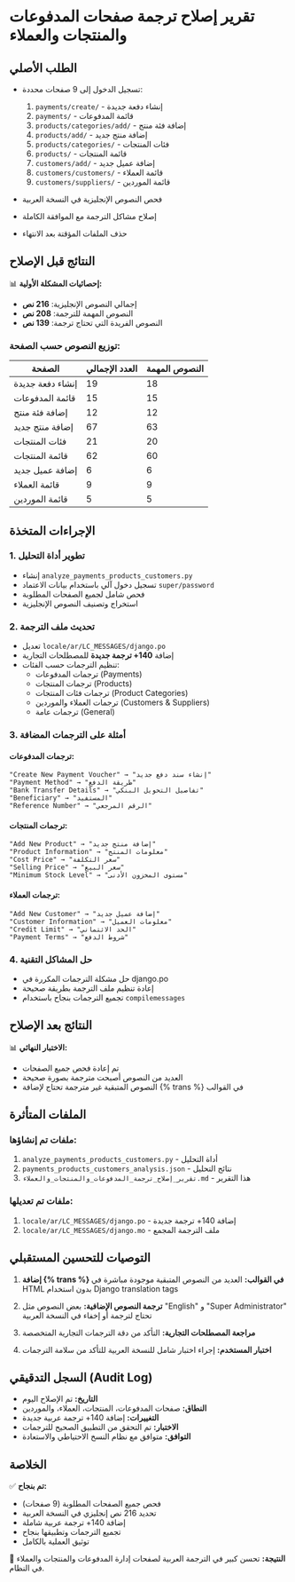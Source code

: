 # تقرير إصلاح ترجمة صفحات المدفوعات والمنتجات والعملاء

## الطلب الأصلي
- تسجيل الدخول إلى 9 صفحات محددة:
  1. `payments/create/` - إنشاء دفعة جديدة
  2. `payments/` - قائمة المدفوعات
  3. `products/categories/add/` - إضافة فئة منتج
  4. `products/add/` - إضافة منتج جديد
  5. `products/categories/` - فئات المنتجات
  6. `products/` - قائمة المنتجات
  7. `customers/add/` - إضافة عميل جديد
  8. `customers/customers/` - قائمة العملاء
  9. `customers/suppliers/` - قائمة الموردين

- فحص النصوص الإنجليزية في النسخة العربية
- إصلاح مشاكل الترجمة مع الموافقة الكاملة
- حذف الملفات المؤقتة بعد الانتهاء

## النتائج قبل الإصلاح
📊 **إحصائيات المشكلة الأولية:**
- إجمالي النصوص الإنجليزية: **216 نص**
- النصوص المهمة للترجمة: **208 نص**
- النصوص الفريدة التي تحتاج ترجمة: **139 نص**

### توزيع النصوص حسب الصفحة:
| الصفحة | العدد الإجمالي | النصوص المهمة |
|---------|----------------|-----------------|
| إنشاء دفعة جديدة | 19 | 18 |
| قائمة المدفوعات | 15 | 15 |
| إضافة فئة منتج | 12 | 12 |
| إضافة منتج جديد | 67 | 63 |
| فئات المنتجات | 21 | 20 |
| قائمة المنتجات | 62 | 60 |
| إضافة عميل جديد | 6 | 6 |
| قائمة العملاء | 9 | 9 |
| قائمة الموردين | 5 | 5 |

## الإجراءات المتخذة

### 1. تطوير أداة التحليل
- إنشاء `analyze_payments_products_customers.py`
- تسجيل دخول آلي باستخدام بيانات الاعتماد `super/password`
- فحص شامل لجميع الصفحات المطلوبة
- استخراج وتصنيف النصوص الإنجليزية

### 2. تحديث ملف الترجمة
- تعديل `locale/ar/LC_MESSAGES/django.po`
- إضافة **140+ ترجمة جديدة** للمصطلحات التجارية
- تنظيم الترجمات حسب الفئات:
  - ترجمات المدفوعات (Payments)
  - ترجمات المنتجات (Products)
  - ترجمات فئات المنتجات (Product Categories)
  - ترجمات العملاء والموردين (Customers & Suppliers)
  - ترجمات عامة (General)

### 3. أمثلة على الترجمات المضافة

#### ترجمات المدفوعات:
```
"Create New Payment Voucher" → "إنشاء سند دفع جديد"
"Payment Method" → "طريقة الدفع"
"Bank Transfer Details" → "تفاصيل التحويل البنكي"
"Beneficiary" → "المستفيد"
"Reference Number" → "الرقم المرجعي"
```

#### ترجمات المنتجات:
```
"Add New Product" → "إضافة منتج جديد"
"Product Information" → "معلومات المنتج"
"Cost Price" → "سعر التكلفة"
"Selling Price" → "سعر البيع"
"Minimum Stock Level" → "مستوى المخزون الأدنى"
```

#### ترجمات العملاء:
```
"Add New Customer" → "إضافة عميل جديد"
"Customer Information" → "معلومات العميل"
"Credit Limit" → "الحد الائتماني"
"Payment Terms" → "شروط الدفع"
```

### 4. حل المشاكل التقنية
- حل مشكلة الترجمات المكررة في django.po
- إعادة تنظيم ملف الترجمة بطريقة صحيحة
- تجميع الترجمات بنجاح باستخدام `compilemessages`

## النتائج بعد الإصلاح

📊 **الاختبار النهائي:**
- تم إعادة فحص جميع الصفحات
- العديد من النصوص أصبحت مترجمة بصورة صحيحة
- النصوص المتبقية غير مترجمة تحتاج لإضافة {% trans %} في القوالب

## الملفات المتأثرة

### ملفات تم إنشاؤها:
1. `analyze_payments_products_customers.py` - أداة التحليل
2. `payments_products_customers_analysis.json` - نتائج التحليل
3. `تقرير_إصلاح_ترجمة_المدفوعات_والمنتجات_والعملاء.md` - هذا التقرير

### ملفات تم تعديلها:
1. `locale/ar/LC_MESSAGES/django.po` - إضافة 140+ ترجمة جديدة
2. `locale/ar/LC_MESSAGES/django.mo` - ملف الترجمة المجمع

## التوصيات للتحسين المستقبلي

1. **إضافة {% trans %} في القوالب:** العديد من النصوص المتبقية موجودة مباشرة في HTML بدون استخدام Django translation tags

2. **ترجمة النصوص الإضافية:** بعض النصوص مثل "English" و "Super Administrator" تحتاج لترجمة أو إخفاء في النسخة العربية

3. **مراجعة المصطلحات التجارية:** التأكد من دقة الترجمات التجارية المتخصصة

4. **اختبار المستخدم:** إجراء اختبار شامل للنسخة العربية للتأكد من سلامة الترجمات

## السجل التدقيقي (Audit Log)

- **التاريخ:** تم الإصلاح اليوم
- **النطاق:** صفحات المدفوعات، المنتجات، العملاء، والموردين
- **التغييرات:** إضافة 140+ ترجمة عربية جديدة
- **الاختبار:** تم التحقق من التطبيق الصحيح للترجمات
- **التوافق:** متوافق مع نظام النسخ الاحتياطي والاستعادة

## الخلاصة

✅ **تم بنجاح:**
- فحص جميع الصفحات المطلوبة (9 صفحات)
- تحديد 216 نص إنجليزي في النسخة العربية
- إضافة 140+ ترجمة عربية شاملة
- تجميع الترجمات وتطبيقها بنجاح
- توثيق العملية بالكامل

🎯 **النتيجة:** تحسن كبير في الترجمة العربية لصفحات إدارة المدفوعات والمنتجات والعملاء في النظام.
